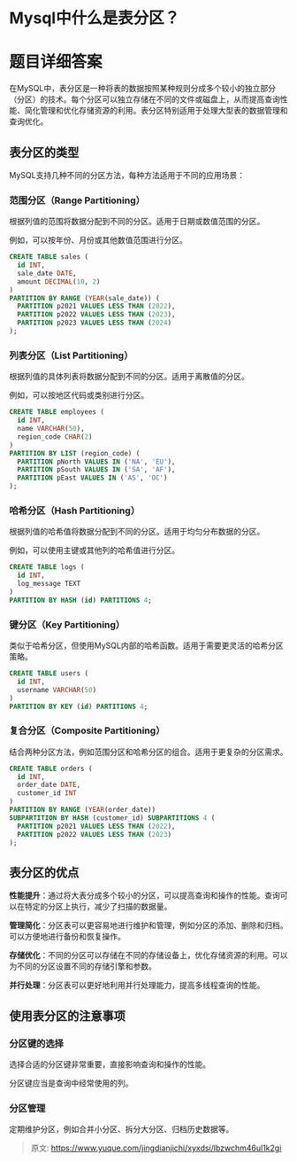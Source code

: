 # Mysql中什么是表分区？

# 题目详细答案
在MySQL中，表分区是一种将表的数据按照某种规则分成多个较小的独立部分（分区）的技术。每个分区可以独立存储在不同的文件或磁盘上，从而提高查询性能、简化管理和优化存储资源的利用。表分区特别适用于处理大型表的数据管理和查询优化。

## 表分区的类型
MySQL支持几种不同的分区方法，每种方法适用于不同的应用场景：

### 范围分区（Range Partitioning）
根据列值的范围将数据分配到不同的分区。适用于日期或数值范围的分区。

例如，可以按年份、月份或其他数值范围进行分区。

```sql
CREATE TABLE sales (
  id INT,
  sale_date DATE,
  amount DECIMAL(10, 2)
)
PARTITION BY RANGE (YEAR(sale_date)) (
  PARTITION p2021 VALUES LESS THAN (2022),
  PARTITION p2022 VALUES LESS THAN (2023),
  PARTITION p2023 VALUES LESS THAN (2024)
);
```

### 列表分区（List Partitioning）
根据列值的具体列表将数据分配到不同的分区。适用于离散值的分区。

例如，可以按地区代码或类别进行分区。

```sql
CREATE TABLE employees (
  id INT,
  name VARCHAR(50),
  region_code CHAR(2)
)
PARTITION BY LIST (region_code) (
  PARTITION pNorth VALUES IN ('NA', 'EU'),
  PARTITION pSouth VALUES IN ('SA', 'AF'),
  PARTITION pEast VALUES IN ('AS', 'OC')
);
```

### 哈希分区（Hash Partitioning）
根据列值的哈希值将数据分配到不同的分区。适用于均匀分布数据的分区。

例如，可以使用主键或其他列的哈希值进行分区。

```sql
CREATE TABLE logs (
  id INT,
  log_message TEXT
)
PARTITION BY HASH (id) PARTITIONS 4;
```

### 键分区（Key Partitioning）
类似于哈希分区，但使用MySQL内部的哈希函数。适用于需要更灵活的哈希分区策略。

```sql
CREATE TABLE users (
  id INT,
  username VARCHAR(50)
)
PARTITION BY KEY (id) PARTITIONS 4;
```

### 复合分区（Composite Partitioning）
结合两种分区方法，例如范围分区和哈希分区的组合。适用于更复杂的分区需求。

```sql
CREATE TABLE orders (
  id INT,
  order_date DATE,
  customer_id INT
)
PARTITION BY RANGE (YEAR(order_date))
SUBPARTITION BY HASH (customer_id) SUBPARTITIONS 4 (
  PARTITION p2021 VALUES LESS THAN (2022),
  PARTITION p2022 VALUES LESS THAN (2023)
);
```

## 表分区的优点
**性能提升**：通过将大表分成多个较小的分区，可以提高查询和操作的性能。查询可以在特定的分区上执行，减少了扫描的数据量。

**管理简化**：分区表可以更容易地进行维护和管理，例如分区的添加、删除和归档。可以方便地进行备份和恢复操作。

**存储优化**：不同的分区可以存储在不同的存储设备上，优化存储资源的利用。可以为不同的分区设置不同的存储引擎和参数。

**并行处理**：分区表可以更好地利用并行处理能力，提高多线程查询的性能。

## 使用表分区的注意事项
### 分区键的选择
选择合适的分区键非常重要，直接影响查询和操作的性能。

分区键应当是查询中经常使用的列。

### 分区管理
定期维护分区，例如合并小分区、拆分大分区、归档历史数据等。



> 原文: <https://www.yuque.com/jingdianjichi/xyxdsi/lbzwchm46ul1k2gi>